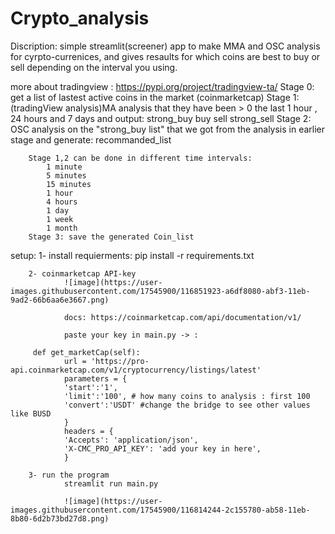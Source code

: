 # Crypto_analysis
Discription:
simple streamlit(screener) app to make MMA and OSC analysis for cyrpto-currenices, and gives resaults for which coins are best to buy or sell depending on the interval you using.

more about tradingview : https://pypi.org/project/tradingview-ta/
        Stage 0: 
                get a list of lastest active coins in the market (coinmarketcap)
        Stage 1: 
                (tradingView analysis)MA analysis that they have been > 0 the last 1 hour , 24 hours and 7 days and output:
                    strong_buy
                    buy
                    sell
                    strong_sell
        Stage 2: 
                OSC analysis on the "strong_buy list" that we got from the analysis in earlier stage and generate: 
                        recommanded_list
        
        Stage 1,2 can be done in different time intervals:
            1 minute
            5 minutes
            15 minutes
            1 hour
            4 hours
            1 day
            1 week
            1 month
        Stage 3: save the generated Coin_list

setup:
        1- install requierments:
                pip install -r requirements.txt

        2- coinmarketcap API-key
                ![image](https://user-images.githubusercontent.com/17545900/116851923-a6df8080-abf3-11eb-9ad2-66b6aa6e3667.png)

                docs: https://coinmarketcap.com/api/documentation/v1/

                paste your key in main.py -> :

         def get_marketCap(self):
                url = 'https://pro-api.coinmarketcap.com/v1/cryptocurrency/listings/latest'
                parameters = {
                'start':'1',
                'limit':'100', # how many coins to analysis : first 100
                'convert':'USDT' #change the bridge to see other values like BUSD
                }
                headers = {
                'Accepts': 'application/json',
                'X-CMC_PRO_API_KEY': 'add your key in here',   
                }

        3- run the program
                streamlit run main.py

                ![image](https://user-images.githubusercontent.com/17545900/116814244-2c155780-ab58-11eb-8b80-6d2b73bd27d8.png)
